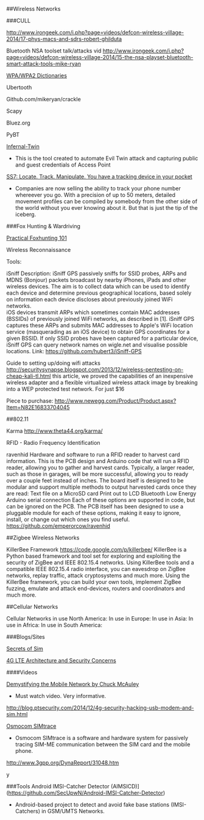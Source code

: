 ##Wireless Networks


###CULL

http://www.irongeek.com/i.php?page=videos/defcon-wireless-village-2014/17-phys-macs-and-sdrs-robert-ghilduta


Bluetooth NSA toolset talk/attacks vid
http://www.irongeek.com/i.php?page=videos/defcon-wireless-village-2014/15-the-nsa-playset-bluetooth-smart-attack-tools-mike-ryan



[WPA/WPA2 Dictionaries](https://wifi0wn.wordpress.com/wepwpawpa2-cracking-dictionary/)


Ubertooth


Github.com/mikeryan/crackle

Scapy


Bluez.org

PyBT


[Infernal-Twin](https://github.com/entropy1337/infernal-twin)
* This is the tool created to automate Evil Twin attack and capturing public and guest credentials of Access Point

[SS7: Locate. Track. Manipulate. You have a tracking device in your pocket](http://media.ccc.de/browse/congress/2014/31c3_-_6249_-_en_-_saal_1_-_201412271715_-_ss7_locate_track_manipulate_-_tobias_engel.html#video&t=424)
* Companies are now selling the ability to track your phone number whereever you go. With a precision of up to 50 meters, detailed movement profiles can be compiled by somebody from the other side of the world without you ever knowing about it. But that is just the tip of the iceberg. 








###Fox Hunting & Wardriving

[Practical Foxhunting 101](http://www.irongeek.com/i.php?page=videos/defcon-wireless-village-2014/04-practical-foxhunting-101-simonj)


Wireless Reconnaissance

Tools:

iSniff
Description: iSniff GPS passively sniffs for SSID probes, ARPs and MDNS (Bonjour) packets broadcast by nearby iPhones, iPads and other wireless devices. The aim is to collect data which can be used to identify each device and determine previous geographical locations, based solely on information each device discloses about previously joined WiFi networks.  
iOS devices transmit ARPs which sometimes contain MAC addresses (BSSIDs) of previously joined WiFi networks, as described in [1]. iSniff GPS captures these ARPs and submits MAC addresses to Apple's WiFi location service (masquerading as an iOS device) to obtain GPS coordinates for a given BSSID. If only SSID probes have been captured for a particular device, iSniff GPS can query network names on wigle.net and visualise possible locations.
Link: https://github.com/hubert3/iSniff-GPS




Guide to setting up/doing wifi attacks
http://securitysynapse.blogspot.com/2013/12/wireless-pentesting-on-cheap-kali-tl.html
this article, we proved the capabilities of an inexpensive wireless adapter and a flexible virtualized wireless attack image by breaking into a WEP protected test network.  For just $16 


Piece to purchase: http://www.newegg.com/Product/Product.aspx?Item=N82E16833704045




##802.11


Karma
http://www.theta44.org/karma/





RFID - Radio Frequency Identification


ravenhid
Hardware and software to run a RFID reader to harvest card information. This is the PCB design and Arduino code that will run a RFID reader, allowing you to gather and harvest cards. Typically, a larger reader, such as those in garages, will be more successful, allowing you to ready over a couple feet instead of inches. The board itself is designed to be modular and support multiple methods to output harvested cards once they are read: 
Text file on a MicroSD card
Print out to LCD
Bluetooth Low Energy Arduino serial connection 
Each of these options are supported in code, but can be ignored on the PCB. The PCB itself has been designed to use a pluggable module for each of these options, making it easy to ignore, install, or change out which ones you find useful. 
https://github.com/emperorcow/ravenhid



##Zigbee Wireless Networks


KillerBee Framework
https://code.google.com/p/killerbee/
KillerBee is a Python based framework and tool set for exploring and exploiting the security of ZigBee and IEEE 802.15.4 networks. Using KillerBee tools and a compatible IEEE 802.15.4 radio interface, you can eavesdrop on ZigBee networks, replay traffic, attack cryptosystems and much more. Using the KillerBee framework, you can build your own tools, implement ZigBee fuzzing, emulate and attack end-devices, routers and coordinators and much more. 









##Cellular Networks




Cellular Networks in use North America:
	In use in Europe:
	In use in Asia:
	In use in Africa:
	In use in South America:


###Blogs/Sites

[Secrets of Sim](http://www.hackingprojects.net/2013/04/secrets-of-sim.html)


[4G LTE Architecture and Security Concerns](http://www.secforce.com/blog/2014/03/4g-lte-architecture-and-security-concerns/)










####Videos

[Demystifying the Mobile Network by Chuck McAuley](http://2014.video.sector.ca/video/110383258)
* Must watch video. Very informative.


http://blog.ptsecurity.com/2014/12/4g-security-hacking-usb-modem-and-sim.html




[Osmocom SIMtrace](http://bb.osmocom.org/trac/wiki/SIMtrace)
* Osmocom SIMtrace is a software and hardware system for passively tracing SIM-ME communication between the SIM card and the mobile phone. 



http://www.3gpp.org/DynaReport/31048.htm

y



###Tools
Android IMSI-Catcher Detector (AIMSICD)](https://github.com/SecUpwN/Android-IMSI-Catcher-Detector)
* Android-based project to detect and avoid fake base stations (IMSI-Catchers) in GSM/UMTS Networks.



